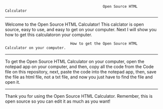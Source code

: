                                                  Open Source HTML Calculator 
---------------------------------------------------------------------------------                
Welcome to the Open Source HTML Calculator! This calclator is open source, easy to use, and easy to get on your computer.
Next I will show you how to get this calculatoron your computer.

                                  How to get the Open Source HTML Calculator on your computer. 
---------------------------------------------------------------------------------  
To get the Open Source HTML Calculator on your computer, open the notepad app on your computer, and then, copy all the code from the Code file on this repository, next, paste the code into the notepad app, then, save the file as html file, not a txt file, and now you just have to find the file and open it.

 ---------------------------------------------------------------------------------
 Thank you for using the Open Source HTML Calculator. 
 Remember, this is open source so you can edit it as much as you want!
